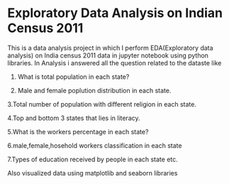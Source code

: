 # Exploratory Data Analysis on Indian Census 2011 
This is  a data analysis project in which I perform EDA(Exploratory data analysis) on India census 2011 data in jupyter notebook using python libraries.
In Analysis i answered all the question related to the dataste like

1. What is total population in each state?

2. Male and female poplution distribution in each state.

3.Total number of population with different religion in each state.

4.Top and bottom 3 states that lies in literacy.

5.What is the workers percentage in each state?

6.male,female,hosehold workers classification in each state

7.Types of education received by people in each state etc.

Also visualized data using matplotlib and seaborn libraries
